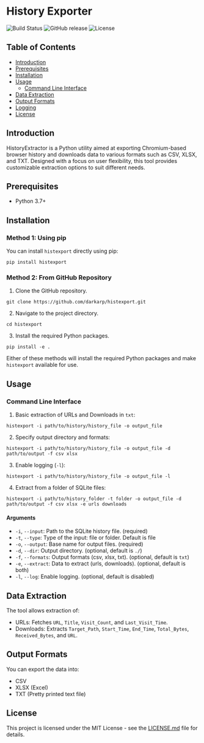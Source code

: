 # History Exporter

![Build Status](https://img.shields.io/badge/build-passing-green)
![GitHub release](https://img.shields.io/github/release/darkarp/histexport.svg)
![License](https://img.shields.io/github/license/darkarp/histexport.svg)

## Table of Contents

- [Introduction](#introduction)
- [Prerequisites](#prerequisites)
- [Installation](#installation)
- [Usage](#usage)
  - [Command Line Interface](#command-line-interface)
- [Data Extraction](#data-extraction)
- [Output Formats](#output-formats)
- [Logging](#logging)
- [License](#license)

## Introduction

HistoryExtractor is a Python utility aimed at exporting Chromium-based browser history and downloads data to various formats such as CSV, XLSX, and TXT. Designed with a focus on user flexibility, this tool provides customizable extraction options to suit different needs.

## Prerequisites

- Python 3.7+

## Installation

### Method 1: Using pip

You can install `histexport` directly using pip:
  ```
  pip install histexport
  ```  

### Method 2: From GitHub Repository

1. Clone the GitHub repository.
  ```
  git clone https://github.com/darkarp/histexport.git
  ```
2. Navigate to the project directory.
  ```
  cd histexport
  ```
3. Install the required Python packages.
  ```
  pip install -e .
  ```  

Either of these methods will install the required Python packages and make `histexport` available for use.

## Usage

### Command Line Interface

1. Basic extraction of URLs and Downloads in `txt`:
 ```
 histexport -i path/to/history/history_file -o output_file
 ```

2. Specify output directory and formats:
 ```
 histexport -i path/to/history/history_file -o output_file -d path/to/output -f csv xlsx
 ```

3. Enable logging (`-l`):
 ```
 histexport -i path/to/history/history_file -o output_file -l
 ```  

4. Extract from a folder of SQLite files:
 ```
 histexport -i path/to/history_folder -t folder -o output_file -d path/to/output -f csv xlsx -e urls downloads
 ```

#### Arguments

- `-i`, `--input`: Path to the SQLite history file. (required)
- `-t`, `--type`: Type of the input: file or folder. Default is file
- `-o`, `--output`: Base name for output files. (required)
- `-d`, `--dir`: Output directory. (optional, default is `./`)
- `-f`, `--formats`: Output formats (csv, xlsx, txt). (optional, default is `txt`)
- `-e`, `--extract`: Data to extract (urls, downloads). (optional, default is both)
- `-l`, `--log`: Enable logging. (optional, default is disabled)

## Data Extraction

The tool allows extraction of:

- URLs: Fetches `URL`, `Title`, `Visit_Count`, and `Last_Visit_Time`.
- Downloads: Extracts `Target_Path`, `Start_Time`, `End_Time`, `Total_Bytes`, `Received_Bytes`, and `URL`.

## Output Formats

You can export the data into:

- CSV
- XLSX (Excel)
- TXT (Pretty printed text file)

## License

This project is licensed under the MIT License - see the [LICENSE.md](LICENSE) file for details.

